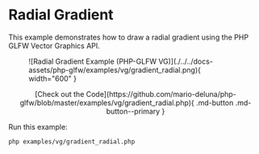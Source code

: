 # Radial Gradient

This example demonstrates how to draw a radial gradient using the PHP GLFW Vector Graphics API.

<figure markdown>
![Radial Gradient Example (PHP-GLFW VG)](./../../docs-assets/php-glfw/examples/vg/gradient_radial.png){ width="600" }
</figure>

<div style="text-align: center;" markdown>
[Check out the Code](https://github.com/mario-deluna/php-glfw/blob/master/examples/vg/gradient_radial.php){ .md-button .md-button--primary }
</div>

Run this example:

```
php examples/vg/gradient_radial.php
```



